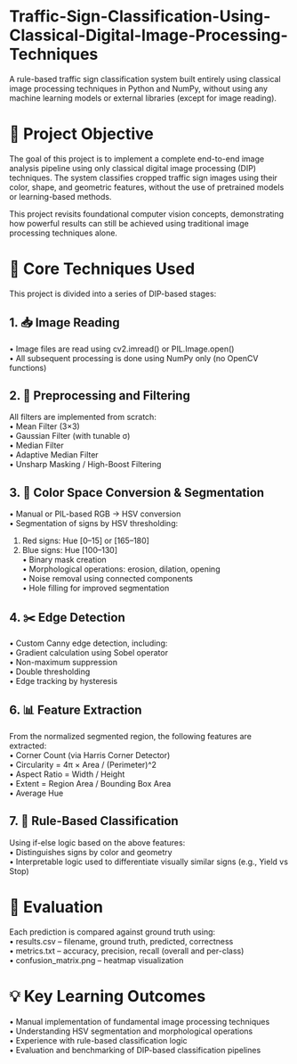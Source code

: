 # Traffic-Sign-Classification-Using-Classical-Digital-Image-Processing-Techniques
A rule-based traffic sign classification system built entirely using classical image processing techniques in Python and NumPy, without using any machine learning models or external libraries (except for image reading).

# 📌 Project Objective
The goal of this project is to implement a complete end-to-end image analysis pipeline using only classical digital image processing (DIP) techniques. The system classifies cropped traffic sign images using their color, shape, and geometric features, without the use of pretrained models or learning-based methods.

This project revisits foundational computer vision concepts, demonstrating how powerful results can still be achieved using traditional image processing techniques alone.

# 🧠 Core Techniques Used
This project is divided into a series of DIP-based stages:

## 1. 📥 Image Reading
• Image files are read using cv2.imread() or PIL.Image.open()<br>
• All subsequent processing is done using NumPy only (no OpenCV functions)

## 2. 🧽 Preprocessing and Filtering
All filters are implemented from scratch:<br>
• Mean Filter (3×3)<br>
• Gaussian Filter (with tunable σ)<br>
• Median Filter<br>
• Adaptive Median Filter<br>
• Unsharp Masking / High-Boost Filtering

## 3. 🎨 Color Space Conversion & Segmentation
• Manual or PIL-based RGB → HSV conversion<br>
• Segmentation of signs by HSV thresholding:<br>
1) Red signs: Hue [0–15] or [165–180]<br>
2) Blue signs: Hue [100–130]<br>
• Binary mask creation<br>
• Morphological operations: erosion, dilation, opening<br>
• Noise removal using connected components<br>
• Hole filling for improved segmentation

## 4. ✂️ Edge Detection
• Custom Canny edge detection, including:<br>
• Gradient calculation using Sobel operator<br>
• Non-maximum suppression<br>
• Double thresholding<br>
• Edge tracking by hysteresis

## 6. 📊 Feature Extraction
From the normalized segmented region, the following features are extracted:<br>
• Corner Count (via Harris Corner Detector)<br>
• Circularity = 4π × Area / (Perimeter)^2<br>
• Aspect Ratio = Width / Height<br>
• Extent = Region Area / Bounding Box Area<br>
• Average Hue

## 7. 🧠 Rule-Based Classification
Using if-else logic based on the above features:<br>
• Distinguishes signs by color and geometry<br>
• Interpretable logic used to differentiate visually similar signs (e.g., Yield vs Stop)

# 🧪 Evaluation
Each prediction is compared against ground truth using:<br>
• results.csv – filename, ground truth, predicted, correctness<br>
• metrics.txt – accuracy, precision, recall (overall and per-class)<br>
• confusion_matrix.png – heatmap visualization

# 💡 Key Learning Outcomes
• Manual implementation of fundamental image processing techniques<br>
• Understanding HSV segmentation and morphological operations<br>
• Experience with rule-based classification logic<br>
• Evaluation and benchmarking of DIP-based classification pipelines
